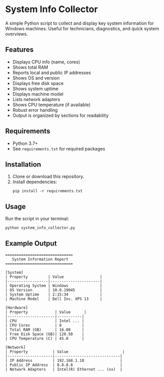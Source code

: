 # System Info Collector

A simple Python script to collect and display key system information for Windows machines. Useful for technicians, diagnostics, and quick system overviews.

## Features
- Displays CPU info (name, cores)
- Shows total RAM
- Reports local and public IP addresses
- Shows OS and version
- Displays free disk space
- Shows system uptime
- Displays machine model
- Lists network adapters
- Shows CPU temperature (if available)
- Robust error handling
- Output is organized by sections for readability

## Requirements
- Python 3.7+
- See `requirements.txt` for required packages

## Installation
1. Clone or download this repository.
2. Install dependencies:
   ```
   pip install -r requirements.txt
   ```

## Usage
Run the script in your terminal:
```
python system_info_collector.py
```

## Example Output
```
==============================
   System Information Report   
==============================

[System]
| Property         | Value                |
|------------------|----------------------|
| Operating System | Windows              |
| OS Version       | 10.0.19045           |
| System Uptime    | 2:15:34              |
| Machine Model    | Dell Inc. XPS 13     |

[Hardware]
| Property            | Value      |
|---------------------|-----------|
| CPU                 | Intel ... |
| CPU Cores           | 8         |
| Total RAM (GB)      | 16.00     |
| Free Disk Space (GB)| 120.50    |
| CPU Temperature (C) | 45.0      |

[Network]
| Property           | Value                        |
|--------------------|-----------------------------|
| IP Address         | 192.168.1.10                |
| Public IP Address  | 8.8.8.8                     |
| Network Adapters   | Intel(R) Ethernet ... (xx)  |
``` 